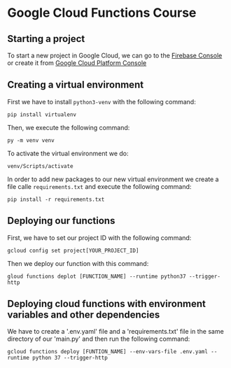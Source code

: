 # Google Cloud Functions Course
## Starting a project
To start a new project in Google Cloud, we can go to the
[Firebase Console](https://console.firebase.google.com) or
create it from [Google Cloud Platform Console](https://console.cloud.google.com)
## Creating a virtual environment
First we have to install `python3-venv` with the following command:
```
pip install virtualenv
```
Then, we execute the following command:
```
py -m venv venv
```
To activate the virtual environment we do:
```
venv/Scripts/activate
```
In order to add new packages to our new virtual environment we create a file calle `requirements.txt` and execute the following command:
```
pip install -r requirements.txt
```
## Deploying our functions
First, we have to set our project ID with the following command:
```
gcloud config set project[YOUR_PROJECT_ID]
```
Then we deploy our function with this command:
```
gloud functions deplot [FUNCTION_NAME] --runtime python37 --trigger-http
```
## Deploying cloud functions with environment variables and other dependencies
We have to create a '.env.yaml' file and a 'requirements.txt' file in the same directory of our 'main.py' and then run the following command:
```
gcloud functions deploy [FUNTION_NAME] --env-vars-file .env.yaml --runtime python 37 --trigger-http
```